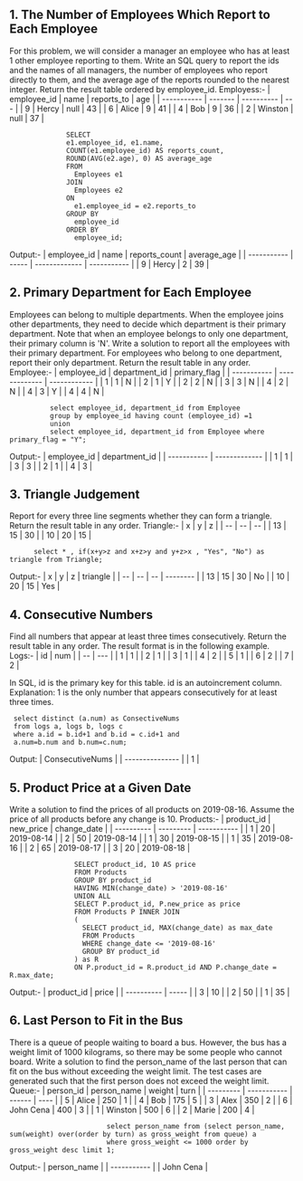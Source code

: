 ## 1.  The Number of Employees Which Report to Each Employee
For this problem, we will consider a manager an employee who has at least 1 other employee reporting to them.
Write an SQL query to report the ids and the names of all managers, the number of employees who report directly to them, and the average age of the reports rounded to the nearest integer.
Return the result table ordered by employee_id.
Employess:-
| employee_id | name    | reports_to | age |
| ----------- | ------- | ---------- | --- |
| 9           | Hercy   | null       | 43  |
| 6           | Alice   | 9          | 41  |
| 4           | Bob     | 9          | 36  |
| 2           | Winston | null       | 37  |

                  SELECT 
                  e1.employee_id, e1.name,
                  COUNT(e1.employee_id) AS reports_count,
                  ROUND(AVG(e2.age), 0) AS average_age
                  FROM 
                    Employees e1
                  JOIN 
                    Employees e2
                  ON 
                    e1.employee_id = e2.reports_to
                  GROUP BY 
                    employee_id
                  ORDER BY 
                    employee_id;

Output:-
| employee_id | name  | reports_count | average_age |
| ----------- | ----- | ------------- | ----------- |
| 9           | Hercy | 2             | 39          |

## 2. Primary Department for Each Employee
Employees can belong to multiple departments. When the employee joins other departments, they need to decide which department is their primary department. Note that when an employee belongs to only one department, their primary column is 'N'.
Write a solution to report all the employees with their primary department. For employees who belong to one department, report their only department.
Return the result table in any order.
Employee:-
| employee_id | department_id | primary_flag |
| ----------- | ------------- | ------------ |
| 1           | 1             | N            |
| 2           | 1             | Y            |
| 2           | 2             | N            |
| 3           | 3             | N            |
| 4           | 2             | N            |
| 4           | 3             | Y            |
| 4           | 4             | N            |

              select employee_id, department_id from Employee
              group by employee_id having count (employee_id) =1
              union
              select employee_id, department_id from Employee where primary_flag = "Y";
Output:-
| employee_id | department_id |
| ----------- | ------------- |
| 1           | 1             |
| 3           | 3             |
| 2           | 1             |
| 4           | 3             |

## 3. Triangle Judgement
Report for every three line segments whether they can form a triangle.
Return the result table in any order.
Triangle:-
| x  | y  | z  |
| -- | -- | -- |
| 13 | 15 | 30 |
| 10 | 20 | 15 |

          select * , if(x+y>z and x+z>y and y+z>x , "Yes", "No") as triangle from Triangle;

Output:-
| x  | y  | z  | triangle |
| -- | -- | -- | -------- |
| 13 | 15 | 30 | No       |
| 10 | 20 | 15 | Yes      |

## 4. Consecutive Numbers
Find all numbers that appear at least three times consecutively.
Return the result table in any order.
The result format is in the following example.
Logs:-
| id | num |
| -- | --- |
| 1  | 1   |
| 2  | 1   |
| 3  | 1   |
| 4  | 2   |
| 5  | 1   |
| 6  | 2   |
| 7  | 2   |

In SQL, id is the primary key for this table.
id is an autoincrement column.
Explanation: 1 is the only number that appears consecutively for at least three times.

     select distinct (a.num) as ConsectiveNums
     from logs a, logs b, logs c
     where a.id = b.id+1 and b.id = c.id+1 and
     a.num=b.num and b.num=c.num;

Output:
| ConsecutiveNums |
| --------------- |
| 1               |

## 5. Product Price at a Given Date
Write a solution to find the prices of all products on 2019-08-16. Assume the price of all products before any change is 10.
Products:-
| product_id | new_price | change_date |
| ---------- | --------- | ----------- |
| 1          | 20        | 2019-08-14  |
| 2          | 50        | 2019-08-14  |
| 1          | 30        | 2019-08-15  |
| 1          | 35        | 2019-08-16  |
| 2          | 65        | 2019-08-17  |
| 3          | 20        | 2019-08-18  |

                    SELECT product_id, 10 AS price
                    FROM Products
                    GROUP BY product_id
                    HAVING MIN(change_date) > '2019-08-16'
                    UNION ALL
                    SELECT P.product_id, P.new_price as price
                    FROM Products P INNER JOIN 
                    (
                      SELECT product_id, MAX(change_date) as max_date
                      FROM Products
                      WHERE change_date <= '2019-08-16'
                      GROUP BY product_id
                    ) as R 
                    ON P.product_id = R.product_id AND P.change_date = R.max_date;
Output:-
| product_id | price |
| ---------- | ----- |
| 3          | 10    |
| 2          | 50    |
| 1          | 35    |

## 6. Last Person to Fit in the Bus
There is a queue of people waiting to board a bus. However, the bus has a weight limit of 1000 kilograms, so there may be some people who cannot board.
Write a solution to find the person_name of the last person that can fit on the bus without exceeding the weight limit. The test cases are generated such that the first person does not exceed the weight limit.
Queue:-
| person_id | person_name | weight | turn |
| --------- | ----------- | ------ | ---- |
| 5         | Alice       | 250    | 1    |
| 4         | Bob         | 175    | 5    |
| 3         | Alex        | 350    | 2    |
| 6         | John Cena   | 400    | 3    |
| 1         | Winston     | 500    | 6    |
| 2         | Marie       | 200    | 4    |
                        
                            select person_name from (select person_name, sum(weight) over(order by turn) as gross_weight from queue) a
                            where gross_weight <= 1000 order by gross_weight desc limit 1;
Output:-
| person_name |
| ----------- |
| John Cena   |
